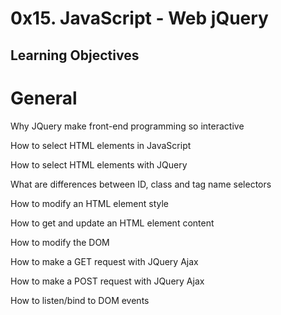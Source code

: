 # 0x15. JavaScript - Web jQuery

## Learning Objectives
# General
Why JQuery make front-end programming so interactive 

How to select HTML elements in JavaScript

How to select HTML elements with JQuery

What are differences between ID, class and tag name selectors

How to modify an HTML element style

How to get and update an HTML element content

How to modify the DOM

How to make a GET request with JQuery Ajax

How to make a POST request with JQuery Ajax

How to listen/bind to DOM events
